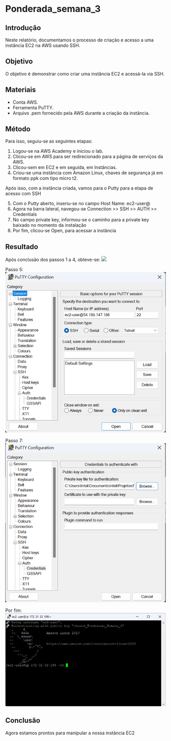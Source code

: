 # Ponderada_semana_3

## Introdução
Neste relatório, documentamos o processo de criação e acesso a uma instância EC2 na AWS usando SSH.

## Objetivo 
O objetivo é demonstrar como criar uma instância EC2 e acessá-la via SSH.


## Materiais
- Conta AWS.
- Ferramenta PuTTY.
- Arquivo .pem fornecido pela AWS durante a criação da instância.

## Método
Para isso, seguiu-se as seguintes etapas:
1. Logou-se na AWS Academy e iniciou o lab.
2. Clicou-se em AWS para ser redirecionado para a página de serviços da AWS.
3. Clicou-sem em EC2 e em seguida, em Instâncias.
4. Criou-se uma instância com Amazon Linux, chaves de segurança já em formato ppk com tipo micro t2.

Após isso, com a instância criada, vamos para o Putty para a etapa de acesso com SSH

5. Com o Putty aberto, inseriu-se no campo Host Name: ec2-user@<IPdaEC2>
6. Agora na barra lateral, navegou-se Connection >> SSH >> AUTH >> Credentials
7. No campo private key, informou-se o caminho para a private key baixado no momento da instalação
8. Por fim, clicou-se Open, para acessar a instância

## Resultado
Após conclusão dos passos 1 a 4, obteve-se:
![](instância_criada.png)

Passo 5:
![](putty_ip.png)

Passo 7:
![](putty_key.png)

Por fim:
![](putty_feito.png)
## Conclusão

Agora estamos prontos para manipular a nossa instância EC2


